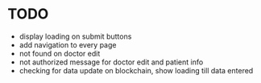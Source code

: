 # TODO
- display loading on submit buttons
- add navigation to every page
- not found on doctor edit
- not authorized message for doctor edit and patient info
- checking for data update on blockchain, show loading till data entered
